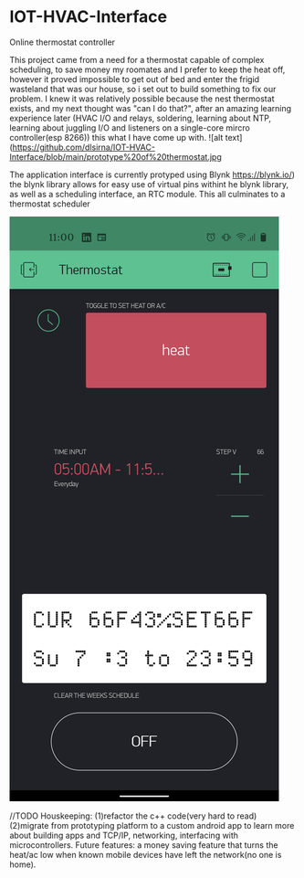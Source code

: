 # IOT-HVAC-Interface
 Online thermostat controller
 
  This project came from a need for a thermostat capable of complex scheduling, to save money my roomates and I prefer to keep the heat off, however it proved impossible to get out of bed and enter the frigid wasteland that was our house, so i set out to build something to fix our problem.
  I knew it was relatively possible because the nest thermostat exists, and my next thought was "can I do that?", after an amazing learning experience later (HVAC I/O and relays, soldering, learning about NTP, learning about juggling I/O and listeners on a single-core mircro controller(esp 8266)) this what I have come up with.
  ![alt text](https://github.com/dlsirna/IOT-HVAC-Interface/blob/main/prototype%20of%20thermostat.jpg
 
 The application interface is currently protyped using Blynk https://blynk.io/) 
 the blynk library allows for easy use of virtual pins withint he blynk library, as well as a scheduling interface, an RTC module.
 This all culminates to a thermostat scheduler
 
 ![alt text](https://github.com/dlsirna/IOT-HVAC-Interface/blob/main/Blynk%20interface.png)
 
 
 
 
 //TODO
Houskeeping: (1)refactor the c++ code(very hard to read)  (2)migrate from prototyping platform to a custom android app to learn more about building apps and TCP/IP, networking, interfacing with microcontrollers.
Future features: a money saving feature that turns the heat/ac low when known mobile devices have left the network(no one is home).


